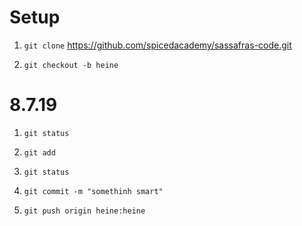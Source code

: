 # Setup

1. `git clone` https://github.com/spicedacademy/sassafras-code.git

2. `git checkout -b heine`

# 8.7.19

1. `git status`

2. `git add`

3. `git status`

4. `git commit -m "somethinh smart"`

5. `git push origin heine:heine`
